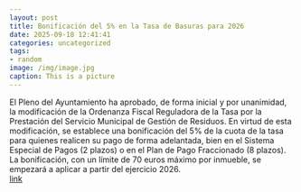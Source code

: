 ```yaml
---
layout: post
title: Bonificación del 5% en la Tasa de Basuras para 2026
date: 2025-09-18 12:41:41
categories: uncategorized
tags:
- random
image: /img/image.jpg
caption: This is a picture
---
```

El Pleno del Ayuntamiento ha aprobado, de forma inicial y por unanimidad, la modificación de la Ordenanza Fiscal Reguladora de la Tasa por la Prestación del Servicio Municipal de Gestión de Residuos. En virtud de esta modificación, se establece una bonificación del 5% de la cuota de la tasa para quienes realicen su pago de forma adelantada, bien en el Sistema Especial de Pagos (2 plazos) o en el Plan de Pago Fraccionado (8 plazos). La bonificación, con un límite de 70 euros máximo por inmueble, se empezará a aplicar a partir del ejercicio 2026.    [link](https://www.ayto-villacanada.es/noticias/bonificacion-del-5-en-la-tasa-de-basuras-para-2026/)
